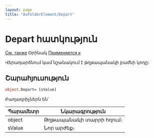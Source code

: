 ```yaml
---
layout: page
title: "AsFolderElement/Depart"
---
```



# Depart հատկություն

[См. также](../AsFoldElement.md) Օրինակ [Применяется к](../AsFoldElement.md)

Վերադարձնում կամ նշանակում է թղթապանակի բաժնի կոդը։

## Շարահյուսություն

``` vb
object.Depart= [sValue]
```
Բաղադրիչներն են՝

| Պարամետր | Նկարագրություն |
|--|--|
| object | Թղթապանակի տարրի հղում։ |
| sValue | Նոր արժեք։ |

